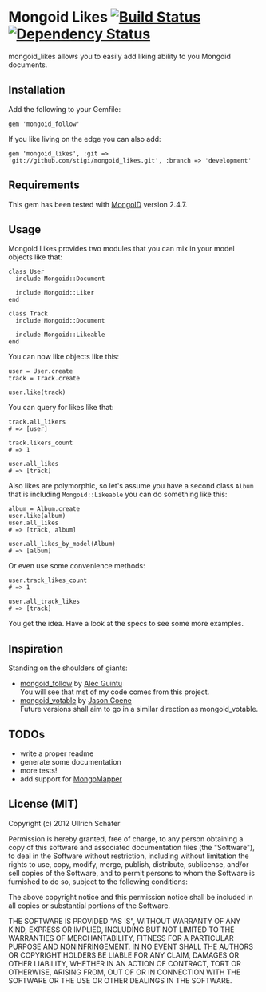 # Mongoid Likes [![Build Status](https://secure.travis-ci.org/stigi/mongoid_likes.png?branch=master)](http://travis-ci.org/stigi/mongoid_likes) [![Dependency Status](https://gemnasium.com/stigi/mongoid_likes.png)](https://gemnasium.com/stigi/mongoid_likes)


mongoid_likes allows you to easily add liking ability to you Mongoid documents.


## Installation

Add the following to your Gemfile:

    gem 'mongoid_follow'

If you like living on the edge you can also add:

    gem 'mongoid_likes', :git => 'git://github.com/stigi/mongoid_likes.git', :branch => 'development'


## Requirements

This gem has been tested with [MongoID](http://mongoid.org/) version 2.4.7.


## Usage

Mongoid Likes provides two modules that you can mix in your model objects like that:

    class User
      include Mongoid::Document

      include Mongoid::Liker
    end

    class Track
      include Mongoid::Document

      include Mongoid::Likeable
    end

You can now like objects like this:

    user = User.create
    track = Track.create

    user.like(track)

You can query for likes like that:

    track.all_likers
    # => [user]

    track.likers_count
    # => 1

    user.all_likes
    # => [track]

Also likes are polymorphic, so let's assume you have a second class `Album` that is including `Mongoid::Likeable` you can do something like this:

    album = Album.create
    user.like(album)
    user.all_likes
    # => [track, album]

    user.all_likes_by_model(Album)
    # => [album]

Or even use some convenience methods:

    user.track_likes_count
    # => 1

    user.all_track_likes
    # => [track]

You get the idea. Have a look at the specs to see some more examples.


## Inspiration

Standing on the shoulders of giants:

- [mongoid_follow](https://github.com/alecguintu/mongoid_follow) by [Alec Guintu](https://github.com/alecguintu)  
    You will see that mst of my code comes from this project.
- [mongoid_votable](https://github.com/jcoene/mongoid_voteable) by [Jason Coene](https://github.com/jcoene)  
    Future versions shall aim to go in a similar direction as mongoid_votable.


## TODOs

- write a proper readme
- generate some documentation
- more tests!
- add support for [MongoMapper](http://mongomapper.com/)


## License (MIT)

Copyright (c) 2012 Ullrich Schäfer

Permission is hereby granted, free of charge, to any person obtaining a copy of this software and associated documentation files (the "Software"), to deal in the Software without restriction, including without limitation the rights to use, copy, modify, merge, publish, distribute, sublicense, and/or sell copies of the Software, and to permit persons to whom the Software is furnished to do so, subject to the following conditions:

The above copyright notice and this permission notice shall be included in all copies or substantial portions of the Software.

THE SOFTWARE IS PROVIDED "AS IS", WITHOUT WARRANTY OF ANY KIND, EXPRESS OR IMPLIED, INCLUDING BUT NOT LIMITED TO THE WARRANTIES OF MERCHANTABILITY, FITNESS FOR A PARTICULAR PURPOSE AND NONINFRINGEMENT. IN NO EVENT SHALL THE AUTHORS OR COPYRIGHT HOLDERS BE LIABLE FOR ANY CLAIM, DAMAGES OR OTHER LIABILITY, WHETHER IN AN ACTION OF CONTRACT, TORT OR OTHERWISE, ARISING FROM, OUT OF OR IN CONNECTION WITH THE SOFTWARE OR THE USE OR OTHER DEALINGS IN THE SOFTWARE.